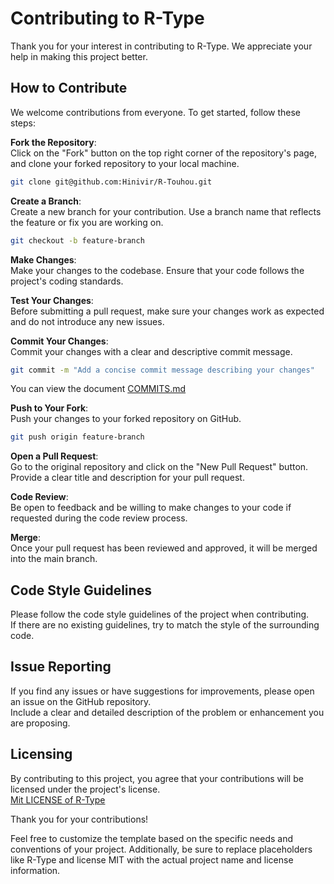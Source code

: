 # Contributing to R-Type

Thank you for your interest in contributing to R-Type.
We appreciate your help in making this project better.

## How to Contribute
We welcome contributions from everyone. To get started, follow these steps:

**Fork the Repository**:  
Click on the "Fork" button on the top right corner of the repository's page, and clone your forked repository to your local machine.

```bash
git clone git@github.com:Hinivir/R-Touhou.git
```

**Create a Branch**:  
Create a new branch for your contribution. Use a branch name that reflects the feature or fix you are working on.

```bash
git checkout -b feature-branch
```

**Make Changes**:  
Make your changes to the codebase. Ensure that your code follows the project's coding standards.

**Test Your Changes**:  
Before submitting a pull request, make sure your changes work as expected and do not introduce any new issues.

**Commit Your Changes**:  
Commit your changes with a clear and descriptive commit message.

```bash
git commit -m "Add a concise commit message describing your changes"
```

You can view the document [COMMITS.md](COMMITS.md)  

**Push to Your Fork**:  
Push your changes to your forked repository on GitHub.

```bash
git push origin feature-branch
```

**Open a Pull Request**:  
Go to the original repository and click on the "New Pull Request" button.  
Provide a clear title and description for your pull request.

**Code Review**:  
Be open to feedback and be willing to make changes to your code if requested during the code review process.

**Merge**:  
Once your pull request has been reviewed and approved, it will be merged into the main branch.

## Code Style Guidelines  
Please follow the code style guidelines of the project when contributing.  
If there are no existing guidelines, try to match the style of the surrounding code.

## Issue Reporting  
If you find any issues or have suggestions for improvements, please open an issue on the GitHub repository.  
Include a clear and detailed description of the problem or enhancement you are proposing.

## Licensing   
By contributing to this project, you agree that your contributions will be licensed under the project's license.  
[Mit LICENSE of R-Type](LICENSE.md)  

Thank you for your contributions!

Feel free to customize the template based on the specific needs and conventions of your project. Additionally, be sure to replace placeholders like R-Type and license MIT with the actual project name and license information.